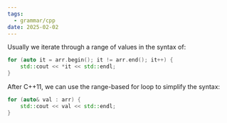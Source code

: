 ```yaml
---
tags:
  - grammar/cpp
date: 2025-02-02
---
```

Usually we iterate through a range of values in the syntax of:

```cpp
for (auto it = arr.begin(); it != arr.end(); it++) {
    std::cout << *it << std::endl;
}
```

After C++11, we can use the range-based for loop to simplify the syntax:

```cpp
for (auto& val : arr) {
    std::cout << val << std::endl;
}
```
